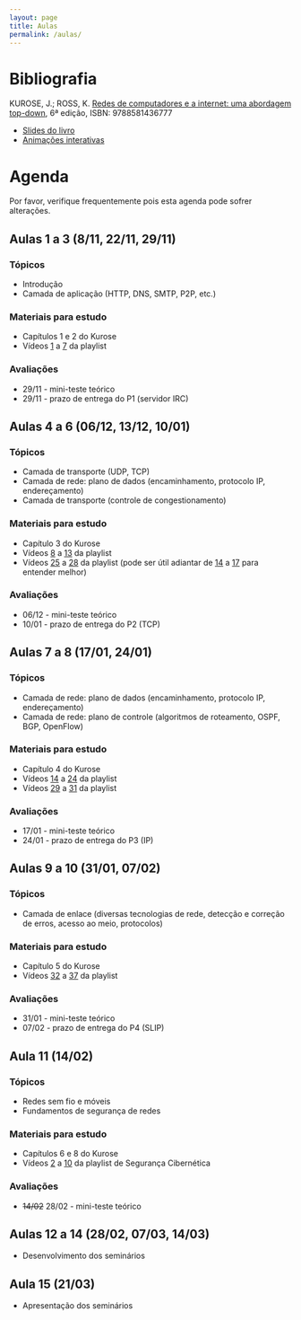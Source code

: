 ```yaml
---
layout: page
title: Aulas
permalink: /aulas/
---
```


# Bibliografia

KUROSE, J.; ROSS, K. [Redes de computadores e a internet: uma abordagem top-down](https://plataforma.bvirtual.com.br/Acervo/Publicacao/3843), 6ª edição, ISBN: 9788581436777

 * [Slides do livro](https://1drv.ms/f/s!AlU8gesWGe8VeyYUZqcZmeP52vY)
 * [Animações interativas](https://wps.pearsoned.com/ecs_kurose_compnetw_6/216/55463/14198702.cw/content/index.html)

# Agenda

Por favor, verifique frequentemente pois esta agenda pode sofrer alterações.


## Aulas 1 a 3 (8/11, 22/11, 29/11)

### Tópicos

* Introdução
* Camada de aplicação (HTTP, DNS, SMTP, P2P, etc.)

### Materiais para estudo

* Capítulos 1 e 2 do Kurose
* Vídeos [1](https://www.youtube.com/watch?v=43FJUiYkQt0&list=PLtQaN06AB3mJq8UoVOLABF_p-hsztUQ81&index=1) a [7](https://www.youtube.com/watch?v=43FJUiYkQt0&list=PLtQaN06AB3mJq8UoVOLABF_p-hsztUQ81&index=7) da playlist

### Avaliações

* 29/11 - mini-teste teórico
* 29/11 - prazo de entrega do P1 (servidor IRC)


## Aulas 4 a 6 (06/12, 13/12, 10/01)

### Tópicos

* Camada de transporte (UDP, TCP)
* Camada de rede: plano de dados (encaminhamento, protocolo IP, endereçamento)
* Camada de transporte (controle de congestionamento)

### Materiais para estudo

* Capítulo 3 do Kurose
* Vídeos [8](https://www.youtube.com/watch?v=lEXgM9Vlq4k&list=PLtQaN06AB3mJq8UoVOLABF_p-hsztUQ81&index=8) a [13](https://www.youtube.com/watch?v=_Y1HCtgTB4s&list=PLtQaN06AB3mJq8UoVOLABF_p-hsztUQ81&index=13) da playlist
* Vídeos [25](https://www.youtube.com/watch?v=v4-SzxLleg4&list=PLtQaN06AB3mJq8UoVOLABF_p-hsztUQ81&index=25) a [28](https://www.youtube.com/watch?v=WlX5q_TIFXo&list=PLtQaN06AB3mJq8UoVOLABF_p-hsztUQ81&index=28) da playlist (pode ser útil adiantar de [14](https://www.youtube.com/watch?v=PKx8YqBgpEk&list=PLtQaN06AB3mJq8UoVOLABF_p-hsztUQ81&index=14) a [17](https://www.youtube.com/watch?v=PKx8YqBgpEk&list=PLtQaN06AB3mJq8UoVOLABF_p-hsztUQ81&index=17) para entender melhor)

### Avaliações

* 06/12 - mini-teste teórico
* 10/01 - prazo de entrega do P2 (TCP)

## Aulas 7 a 8 (17/01, 24/01)

### Tópicos

* Camada de rede: plano de dados (encaminhamento, protocolo IP, endereçamento)
* Camada de rede: plano de controle (algoritmos de roteamento, OSPF, BGP, OpenFlow)

### Materiais para estudo

* Capítulo 4 do Kurose
* Vídeos [14](https://www.youtube.com/watch?v=v4-SzxLleg4&list=PLtQaN06AB3mJq8UoVOLABF_p-hsztUQ81&index=25) a [24](https://www.youtube.com/watch?v=WlX5q_TIFXo&list=PLtQaN06AB3mJq8UoVOLABF_p-hsztUQ81&index=28) da playlist 
* Vídeos [29](https://www.youtube.com/watch?v=cFhlvrZ1hKY&list=PLtQaN06AB3mJq8UoVOLABF_p-hsztUQ81&index=29) a [31](https://www.youtube.com/watch?v=xhtvKJ1mzwI&list=PLtQaN06AB3mJq8UoVOLABF_p-hsztUQ81&index=31) da playlist

### Avaliações

* 17/01 - mini-teste teórico
* 24/01 - prazo de entrega do P3 (IP)

## Aulas 9 a 10 (31/01, 07/02)

### Tópicos

* Camada de enlace (diversas tecnologias de rede, detecção e correção de erros, acesso ao meio, protocolos)

### Materiais para estudo

* Capítulo 5 do Kurose
* Vídeos [32](https://www.youtube.com/watch?v=v4-SzxLleg4&list=PLtQaN06AB3mJq8UoVOLABF_p-hsztUQ81&index=32) a [37](https://www.youtube.com/watch?v=WlX5q_TIFXo&list=PLtQaN06AB3mJq8UoVOLABF_p-hsztUQ81&index=37) da playlist 

### Avaliações

* 31/01 - mini-teste teórico
* 07/02 - prazo de entrega do P4 (SLIP)

## Aula 11 (14/02)

### Tópicos

* Redes sem fio e móveis 
* Fundamentos de segurança de redes

### Materiais para estudo

* Capítulos 6 e 8 do Kurose
* Vídeos [2](https://www.youtube.com/watch?v=Rv2zcXsMTPA&list=PLtQaN06AB3mJJXu7cuoK7KaL9e0KfChuQ&index=2) a [10](https://www.youtube.com/watch?v=bfS4-1DbCa8&list=PLtQaN06AB3mJJXu7cuoK7KaL9e0KfChuQ&index=10) da playlist de Segurança Cibernética

### Avaliações

* ~~14/02~~ 28/02 - mini-teste teórico

## Aulas 12 a 14 (28/02, 07/03, 14/03)

* Desenvolvimento dos seminários

## Aula 15 (21/03)

* Apresentação dos seminários
